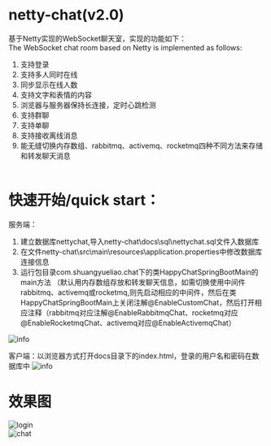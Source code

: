 # netty-chat(v2.0)
基于Netty实现的WebSocket聊天室，实现的功能如下：<br>
The WebSocket chat room based on Netty is implemented as follows:
<br>
1. 支持登录
2. 支持多人同时在线
3. 同步显示在线人数
4. 支持文字和表情的内容
5. 浏览器与服务器保持长连接，定时心跳检测
6. 支持群聊
7. 支持单聊
8. 支持接收离线消息
9. 能无缝切换内存数组、rabbitmq、activemq、rocketmq四种不同方法来存储和转发聊天消息
<br><br>


# 快速开始/quick start：
服务端：
1. 建立数据库nettychat,导入netty-chat\docs\sql\nettychat.sql文件入数据库
2. 在文件netty-chat\src\main\resources\application.properties中修改数据库连接信息
3. 运行包目录com.shuangyueliao.chat下的类HappyChatSpringBootMain的main方法 
（默认用内存数组存放和转发聊天信息，如需切换使用中间件rabbitmq、activemq或rocketmq,则先启动相应的中间件，然后在类HappyChatSpringBootMain上关闭注解@EnableCustomChat，然后打开相应注释（rabbitmq对应注解@EnableRabbitmqChat、rocketmq对应@EnableRocketmqChat、activemq对应@EnableActivemqChat）

![info](https://github.com/shuangyueliao/netty-chat/blob/master/docs/docimg/1.png?raw=true)


客户端：以浏览器方式打开docs目录下的index.html，登录的用户名和密码在数据库中
![info](https://github.com/shuangyueliao/netty-chat/blob/master/docs/docimg/%E5%BE%AE%E4%BF%A1%E6%88%AA%E5%9B%BE_20190828122757.png?raw=true)


# 效果图
![login](https://github.com/shuangyueliao/netty-chat/blob/master/docs/docimg/login.png?raw=true)
<br>
![chat](https://github.com/shuangyueliao/netty-chat/blob/master/docs/docimg/%E5%BE%AE%E4%BF%A1%E6%88%AA%E5%9B%BE_20190828094840.png?raw=true)
